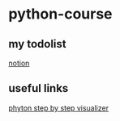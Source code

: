 # python-course

## my todolist
[notion](https://www.notion.so/Learn-Python-3cfa2ed1baf3494b967403368b4f302e?pvs=4)

## useful links
[phyton step by step visualizer](https://pythontutor.com/visualize.html#mode=edit)


